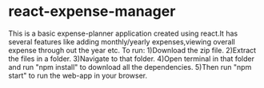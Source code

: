 # react-expense-manager
This is a basic expense-planner application created using react.It has several features like adding monthly/yearly expenses,viewing overall expense through out the year etc.
To run:
1)Download the zip file.
2)Extract the files in a folder.
3)Navigate to that folder.
4)Open terminal in that folder and run "npm install" to download all the dependencies.
5)Then run "npm start" to run the web-app in your browser.
